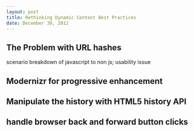 ```yaml
---
layout: post
title: Rethinking Dynamic Content Best Practices
date: December 30, 2012
--- 
```


## The Problem with URL hashes

scenario breakdown of javascript to non js; usability issue

## Modernizr for progressive enhancement

## Manipulate the history with HTML5 history API

## handle browser back and forward button clicks